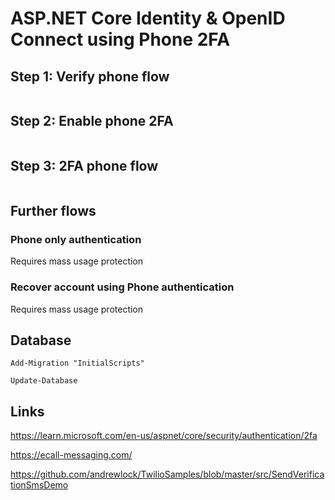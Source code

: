 # ASP.NET Core Identity & OpenID Connect using Phone 2FA

## Step 1: Verify phone flow

```csharp
```

## Step 2: Enable phone 2FA

```csharp
```

## Step 3: 2FA phone flow

```csharp
```

## Further flows

### Phone only authentication 

Requires mass usage protection

### Recover account using Phone authentication 

Requires mass usage protection

## Database

```
Add-Migration "InitialScripts"
```

```
Update-Database
```

## Links

https://learn.microsoft.com/en-us/aspnet/core/security/authentication/2fa

https://ecall-messaging.com/

https://github.com/andrewlock/TwilioSamples/blob/master/src/SendVerificationSmsDemo